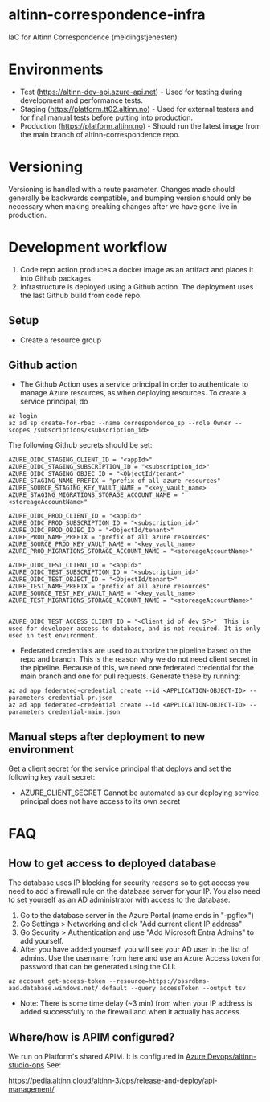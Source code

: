 # altinn-correspondence-infra
IaC for Altinn Correspondence (meldingstjenesten)

# Environments

* Test (https://altinn-dev-api.azure-api.net) - Used for testing during development and performance tests.
* Staging (https://platform.tt02.altinn.no) - Used for external testers and for final manual tests before putting into production.
* Production (https://platform.altinn.no) - Should run the latest image from the main branch of altinn-correspondence repo.

# Versioning

Versioning is handled with a route parameter. Changes made should generally be backwards compatible, and bumping version should only be necessary when making breaking changes after we have gone live in production.

# Development workflow
1. Code repo action produces a docker image as an artifact and places it into Github packages
2. Infrastructure is deployed using a Github action. The deployment uses the last Github build from code repo.


## Setup
* Create a resource group

## Github action

* The Github Action uses a service principal in order to authenticate to manage Azure resources, as when deploying resources. To create a service principal, do
```
az login
az ad sp create-for-rbac --name correspondence_sp --role Owner --scopes /subscriptions/<subscription_id>
```

The following Github secrets should be set:
``` 
AZURE_OIDC_STAGING_CLIENT_ID = "<appId>"
AZURE_OIDC_STAGING_SUBSCRIPTION_ID = "<subscription_id>"
AZURE_OIDC_STAGING_OBJEC_ID = "<ObjectId/tenant>"
AZURE_STAGING_NAME_PREFIX = "prefix of all azure resources"
AZURE_SOURCE_STAGING_KEY_VAULT_NAME = "<key_vault_name>
AZURE_STAGING_MIGRATIONS_STORAGE_ACCOUNT_NAME = "<storeageAccountName>"

AZURE_OIDC_PROD_CLIENT_ID = "<appId>"
AZURE_OIDC_PROD_SUBSCRIPTION_ID = "<subscription_id>"
AZURE_OIDC_PROD_OBJEC_ID = "<ObjectId/tenant>"
AZURE_PROD_NAME_PREFIX = "prefix of all azure resources"
AZURE_SOURCE_PROD_KEY_VAULT_NAME = "<key_vault_name>
AZURE_PROD_MIGRATIONS_STORAGE_ACCOUNT_NAME = "<storeageAccountName>"

AZURE_OIDC_TEST_CLIENT_ID = "<appId>"
AZURE_OIDC_TEST_SUBSCRIPTION_ID = "<subscription_id>"
AZURE_OIDC_TEST_OBJECT_ID = "<ObjectId/tenant>"
AZURE_TEST_NAME_PREFIX = "prefix of all azure resources"
AZURE_SOURCE_TEST_KEY_VAULT_NAME = "<key_vault_name>
AZURE_TEST_MIGRATIONS_STORAGE_ACCOUNT_NAME = "<storeageAccountName>"


AZURE_OIDC_TEST_ACCESS_CLIENT_ID = "<Client_id of dev SP>"  This is used for developer access to database, and is not required. It is only used in test environment. 
```

* Federated credentials are used to authorize the pipeline based on the repo and branch. This is the reason why we do not need client secret in the pipeline. Because of this, we need one federated credential for the main branch and one for pull requests. Generate these by running:
```
az ad app federated-credential create --id <APPLICATION-OBJECT-ID> --parameters credential-pr.json
az ad app federated-credential create --id <APPLICATION-OBJECT-ID> --parameters credential-main.json
```

## Manual steps after deployment to new environment

Get a client secret for the service principal that deploys and set the following key vault secret:
* AZURE_CLIENT_SECRET
Cannot be automated as our deploying service principal does not have access to its own secret

# FAQ

## How to get access to deployed database

The database uses IP blocking for security reasons so to get access you need to add a firewall rule on the database server for your IP. You also need to set yourself as an AD administrator with access to the database.

1. Go to the database server in the Azure Portal (name ends in "-pgflex")
2. Go Settings > Networking and click "Add current client IP address"
3. Go Security > Authentication and use "Add Microsoft Entra Admins" to add yourself.
4. After you have added yourself, you will see your AD user in the list of admins. Use the username from here and use an Azure Access token for password that can be generated using the CLI:
```
az account get-access-token --resource=https://ossrdbms-aad.database.windows.net/.default --query accessToken --output tsv
```

* Note: There is some time delay (~3 min) from when your IP address is added successfully to the firewall and when it actually has access.

## Where/how is APIM configured?

We run on Platform's shared APIM. It is configured in [Azure Devops/altinn-studio-ops](https://dev.azure.com/brreg/altinn-studio-ops/_git/altinn-studio-ops) See:

https://pedia.altinn.cloud/altinn-3/ops/release-and-deploy/api-management/
